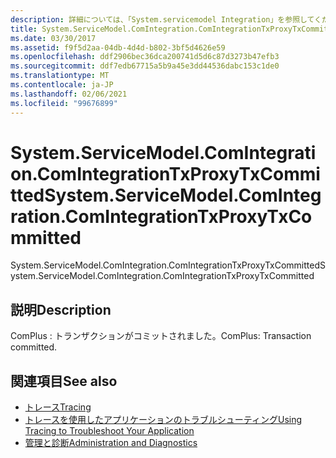 ```yaml
---
description: 詳細については、「System.servicemodel Integration」を参照してください。
title: System.ServiceModel.ComIntegration.ComIntegrationTxProxyTxCommitted
ms.date: 03/30/2017
ms.assetid: f9f5d2aa-04db-4d4d-b802-3bf5d4626e59
ms.openlocfilehash: ddf2906bec36dca200741d5d6c87d3273b47efb3
ms.sourcegitcommit: ddf7edb67715a5b9a45e3dd44536dabc153c1de0
ms.translationtype: MT
ms.contentlocale: ja-JP
ms.lasthandoff: 02/06/2021
ms.locfileid: "99676899"
---
```

# <a name="systemservicemodelcomintegrationcomintegrationtxproxytxcommitted"></a><span data-ttu-id="cf7ad-103">System.ServiceModel.ComIntegration.ComIntegrationTxProxyTxCommitted</span><span class="sxs-lookup"><span data-stu-id="cf7ad-103">System.ServiceModel.ComIntegration.ComIntegrationTxProxyTxCommitted</span></span>

<span data-ttu-id="cf7ad-104">System.ServiceModel.ComIntegration.ComIntegrationTxProxyTxCommitted</span><span class="sxs-lookup"><span data-stu-id="cf7ad-104">System.ServiceModel.ComIntegration.ComIntegrationTxProxyTxCommitted</span></span>  
  
## <a name="description"></a><span data-ttu-id="cf7ad-105">説明</span><span class="sxs-lookup"><span data-stu-id="cf7ad-105">Description</span></span>  

 <span data-ttu-id="cf7ad-106">ComPlus : トランザクションがコミットされました。</span><span class="sxs-lookup"><span data-stu-id="cf7ad-106">ComPlus: Transaction committed.</span></span>  
  
## <a name="see-also"></a><span data-ttu-id="cf7ad-107">関連項目</span><span class="sxs-lookup"><span data-stu-id="cf7ad-107">See also</span></span>

- [<span data-ttu-id="cf7ad-108">トレース</span><span class="sxs-lookup"><span data-stu-id="cf7ad-108">Tracing</span></span>](index.md)
- [<span data-ttu-id="cf7ad-109">トレースを使用したアプリケーションのトラブルシューティング</span><span class="sxs-lookup"><span data-stu-id="cf7ad-109">Using Tracing to Troubleshoot Your Application</span></span>](using-tracing-to-troubleshoot-your-application.md)
- [<span data-ttu-id="cf7ad-110">管理と診断</span><span class="sxs-lookup"><span data-stu-id="cf7ad-110">Administration and Diagnostics</span></span>](../index.md)
